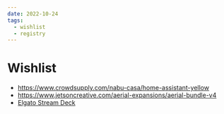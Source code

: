```yaml
---
date: 2022-10-24
tags:
  - wishlist
  - registry
---
```


# Wishlist

- <https://www.crowdsupply.com/nabu-casa/home-assistant-yellow>
- <https://www.jetsoncreative.com/aerial-expansions/aerial-bundle-v4>
- [Elgato Stream Deck](https://www.elgato.com/en/stream-deck-mk2)
